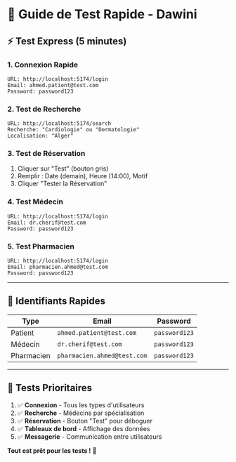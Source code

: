 # 🚀 Guide de Test Rapide - Dawini

## ⚡ **Test Express (5 minutes)**

### **1. Connexion Rapide**
```
URL: http://localhost:5174/login
Email: ahmed.patient@test.com
Password: password123
```

### **2. Test de Recherche**
```
URL: http://localhost:5174/search
Recherche: "Cardiologie" ou "Dermatologie"
Localisation: "Alger"
```

### **3. Test de Réservation**
1. Cliquer sur "Test" (bouton gris)
2. Remplir : Date (demain), Heure (14:00), Motif
3. Cliquer "Tester la Réservation"

### **4. Test Médecin**
```
URL: http://localhost:5174/login
Email: dr.cherif@test.com
Password: password123
```

### **5. Test Pharmacien**
```
URL: http://localhost:5174/login
Email: pharmacien.ahmed@test.com
Password: password123
```

---

## 🔐 **Identifiants Rapides**

| Type | Email | Password |
|------|-------|----------|
| Patient | `ahmed.patient@test.com` | `password123` |
| Médecin | `dr.cherif@test.com` | `password123` |
| Pharmacien | `pharmacien.ahmed@test.com` | `password123` |

---

## 🎯 **Tests Prioritaires**

1. ✅ **Connexion** - Tous les types d'utilisateurs
2. ✅ **Recherche** - Médecins par spécialisation
3. ✅ **Réservation** - Bouton "Test" pour déboguer
4. ✅ **Tableaux de bord** - Affichage des données
5. ✅ **Messagerie** - Communication entre utilisateurs

**Tout est prêt pour les tests !** 🎉
